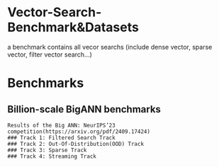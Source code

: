 # Vector-Search-Benchmark&Datasets
a benchmark contains all vecor searchs (include dense vector, sparse vector, filter vector search...)
# Benchmarks
## Billion-scale BigANN benchmarks
    Results of the Big ANN: NeurIPS’23 competition(https://arxiv.org/pdf/2409.17424)
    ### Track 1: Filtered Search Track
    ### Track 2: Out-Of-Distribution(OOD) Track
    ### Track 3: Sparse Track
    ### Track 4: Streaming Track
    

